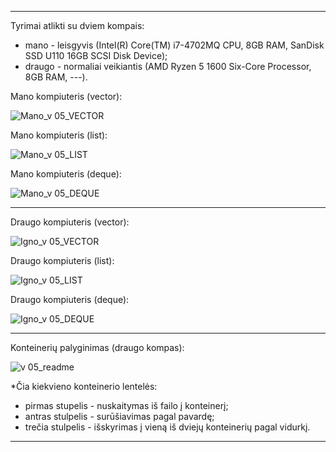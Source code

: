 -----------------------------------------------------------------------------------------------------------------------------------------------------------------------

Tyrimai atlikti su dviem kompais:
- mano - leisgyvis (Intel(R) Core(TM) i7-4702MQ CPU, 8GB RAM, SanDisk SSD U110 16GB SCSI Disk Device);
- draugo - normaliai veikiantis (AMD Ryzen 5 1600 Six-Core Processor, 8GB RAM, ---).

Mano kompiuteris (vector):

![Mano_v 05_VECTOR](https://user-images.githubusercontent.com/100161683/167317479-59c7af46-59b1-4dc5-917f-6293e5ce4754.png)

Mano kompiuteris (list):

![Mano_v 05_LIST](https://user-images.githubusercontent.com/100161683/167317484-46170ea4-765e-4d83-aa2e-8cdafbe733d6.png)

Mano kompiuteris (deque):

![Mano_v 05_DEQUE](https://user-images.githubusercontent.com/100161683/167317504-6d7efc11-7984-4d6c-ba0e-c40fc5f8b09f.png)

-----------------------------------------------------------------------------------------------------------------------------------------------------------------------

Draugo kompiuteris (vector):

![Igno_v 05_VECTOR](https://user-images.githubusercontent.com/100161683/167317520-f2470686-c24f-45f4-8fc1-2375ad268f98.png)

Draugo kompiuteris (list):

![Igno_v 05_LIST](https://user-images.githubusercontent.com/100161683/167317528-e6ad4544-924b-4594-b8b3-4ec2a1fc99e1.png)

Draugo kompiuteris (deque):

![Igno_v 05_DEQUE](https://user-images.githubusercontent.com/100161683/167317531-af9a54d9-e492-43cc-93e9-9e7ef1f9009c.png)

-----------------------------------------------------------------------------------------------------------------------------------------------------------------------

Konteinerių palyginimas (draugo kompas):

![v 05_readme](https://user-images.githubusercontent.com/100161683/167318444-d6c205ff-fb11-4eaf-9c7d-2b3c56cd073a.png)

*Čia kiekvieno konteinerio lentelės:
- pirmas stupelis - nuskaitymas iš failo į konteinerį;
- antras stulpelis - surūšiavimas pagal pavardę;
- trečia stulpelis - išskyrimas į vieną iš dviejų konteinerių pagal vidurkį.

-----------------------------------------------------------------------------------------------------------------------------------------------------------------------
